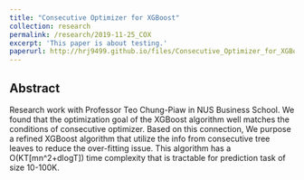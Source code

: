 ```yaml
---
title: "Consecutive Optimizer for XGBoost"
collection: research
permalink: /research/2019-11-25_COX
excerpt: 'This paper is about testing.'
paperurl: http://hrj9499.github.io/files/Consecutive_Optimizer_for_XGBoost__draft_.pdf
---
```


## Abstract
Research work with Professor Teo Chung-Piaw in NUS Business School. We found that the optimization goal of the XGBoost algorithm well matches the conditions of consecutive optimizer. Based on this connection, We purpose a refined XGBoost algorithm that utilize the info from consecutive tree leaves to reduce the over-fitting issue. This algorithm has a O(KT[mn^2+dlogT]) time complexity that is tractable for prediction task of size 10-100K. 

